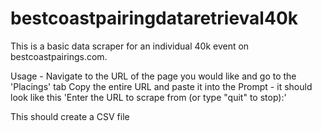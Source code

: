 # bestcoastpairingdataretrieval40k
This is a basic data scraper for an individual 40k event on bestcoastpairings.com.

Usage - Navigate to the URL of the page you would like and go to the 'Placings' tab
Copy the entire URL and paste it into the Prompt - it should look like this 'Enter the URL to scrape from (or type "quit" to stop):'

This should create a CSV file
